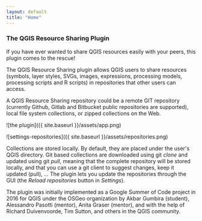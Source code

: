 ```yaml
---
layout: default
title: "Home"
---
```


### The QGIS Resource Sharing Plugin
If you have ever wanted to share QGIS resources easily with your peers, 
this plugin comes to the rescue!

The QGIS Resource Sharing plugin allows QGIS users to share resources
(symbols, layer styles, SVGs, images, expressions, processing models, processing scripts and R
scripts) in repositories that other users can access.

A QGIS Resource Sharing repository could be a remote GIT repository
(currently Github, Gitlab and Bitbucket public repositories are
supported), local file system collections, or zipped collections on
the Web. 

![the plugin]({{ site.baseurl }}/assets/app.png)

![settings-repositories]({{ site.baseurl }}/assets/repositories.png)

Collections are stored locally. By default, they are placed under
the user's QGIS directory.
Git based collections are downloaded using git *clone* and updated using
git *pull*, meaning that the complete repository will be stored locally,
and that you can use a git client to suggest changes, keep it updated
(pull), ...
The plugin lets you update the repositories through the GUI (the
*Reload repositories* button in *Settings*).

The plugin was initially implemented as a Google Summer of Code project
in 2016 for QGIS under the OSGeo organization by Akbar Gumbira (student),
Alessandro Pasotti (mentor), Anita Graser (mentor), and with the help of
Richard Duivenvoorde, Tim Sutton, and others in the QGIS community.
